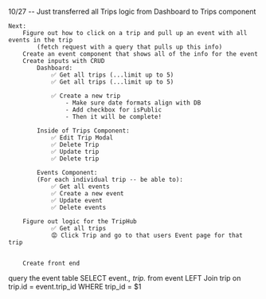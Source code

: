 10/27
 -- Just transferred all Trips logic from Dashboard to Trips component

    Next: 
        Figure out how to click on a trip and pull up an event with all events in the trip
            (fetch request with a query that pulls up this info)
        Create an event component that shows all of the info for the event
        Create inputs with CRUD
            Dashboard:
                ✅ Get all trips (...limit up to 5)
                ✅ Get all trips (...limit up to 5)

                ✅ Create a new trip
                    - Make sure date formats align with DB
                    - Add checkbox for isPublic 
                    - Then it will be complete!

            Inside of Trips Component:
                ✅ Edit Trip Modal
                ✅ Delete Trip
                ✅ Update trip
                ✅ Delete trip

            Events Component:
            (For each individual trip -- be able to):
                ✅ Get all events
                ✅ Create a new event
                ✅ Update event
                ✅ Delete events
                
        Figure out logic for the TripHub
                ✅ Get all trips
                😡 Click Trip and go to that users Event page for that trip


        Create front end

        

 query the event table
 SELECT event.*, trip.* from event LEFT Join trip on trip.id = event.trip_id WHERE trip_id = $1 